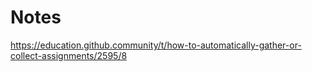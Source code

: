 # Notes
https://education.github.community/t/how-to-automatically-gather-or-collect-assignments/2595/8
